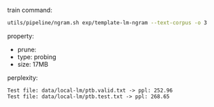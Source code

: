 
train command:

```bash
utils/pipeline/ngram.sh exp/template-lm-ngram --text-corpus -o 3
```

property:

- prune: 
- type:  probing
- size:  17MB

perplexity:

```
Test file: data/local-lm/ptb.valid.txt -> ppl: 252.96
Test file: data/local-lm/ptb.test.txt -> ppl: 268.65
```

